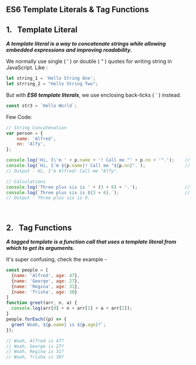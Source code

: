 ## ES6 Template Literals & Tag Functions

## **1. &nbsp; Template Literal** 
_**A template literal is a way to concatenate strings while allowing embedded expressions and improving readability.**_

We normally use single ( ‘ ) or double ( “ ) quotes for writing string in JavaScript. Like :

``` javascript
let string_1 = 'Hello String One';
let strring_2 = "Hello String Two";
```

But with _**ES6 template literals**_, we use enclosing back-ticks ( ` ) instead. 

``` javascript
const str3 = `Hello World`;
```
Few Code:

``` javascript
// String Concatenation
var person = {
    name: 'Alfred',
    nn: 'Alfy',
};

console.log('Hi, I\'m ' + p.name + '! Call me "' + p.nn + '".');    // previous version
console.log(`Hi, I'm ${p.name}! Call me "${p.nn}".`);               // with ES6 Template Literal
// Output - Hi, I'm Alfred! Call me "Alfy".

// Calculations
console.log('Three plus six is ' + (3 + 6) + '.');                  // previous version
console.log(`Three plus six is ${3 + 6}.`);                         // with ES6 Template Literal
// Output - Three plus six is 9.
```

&nbsp;

## **2. &nbsp; Tag Functions**
_**A tagged template is a function call that uses a template literal from which to get its arguments.**_

It's super confusing, check the example -

``` javascript
const people = [
  {name: 'Alfred', age: 47},
  {name: 'George', age: 27},
  {name: 'Regina', age: 31},
  {name: 'Trisha', age: 30}
]
function greet(arr, n, a) {
  console.log(arr[0] + n + arr[1] + a + arr[2]);
}
people.forEach((p) => {
  greet`Woah, ${p.name} is ${p.age}?`;
});

// Woah, Alfred is 47?
// Woah, George is 27?
// Woah, Regina is 31?
// Woah, Trisha is 30?

```